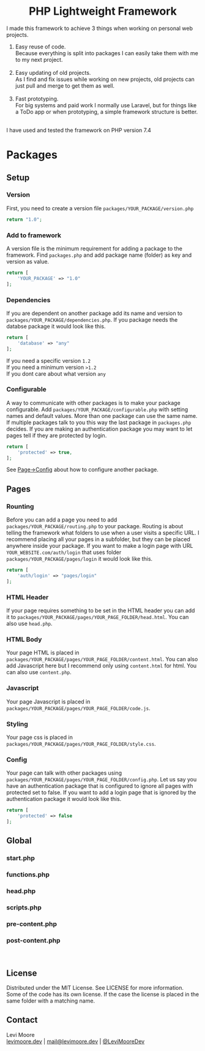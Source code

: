 <p align="center">
	<h1 align="center"> PHP Lightweight Framework</h1>
</p>

I made this framework to achieve 3 things when working on personal web projects.
1. Easy reuse of code.<br>
Because everything is split into packages I can easily take them with me to my next project.<br><br>
2. Easy updating of old projects.<br>
As I find and fix issues while working on new projects, old projects can just pull and merge to get them as well.<br><br>
3. Fast prototyping.<br>
For big systems and paid work I normally use Laravel, but for things like a ToDo app or when prototyping, a simple framework structure is better.<br><br>

I have used and tested the framework on PHP version 7.4

# Packages
## Setup
### Version
First, you need to create a version file `packages/YOUR_PACKAGE/version.php`
```php
return "1.0";
```
### Add to framework
A version file is the minimum requirement for adding a package to the framework.
Find `packages.php` and add package name (folder) as key and version as value.
```php
return [
    'YOUR_PACKAGE' => "1.0"
];
```

### Dependencies
If you are dependent on another package add its name and version to `packages/YOUR_PACKAGE/dependencies.php`. If you package needs the databse package it would look like this.
```php
return [
    'database' => "any"
];
```
If you need a specific version `1.2`<br>
If you need a minimum version `>1.2`<br>
If you dont care about what version `any`<br>

### Configurable
A way to communicate with other packages is to make your package configurable. Add `packages/YOUR_PACKAGE/configurable.php` with setting names and default values. More than one package can use the same name. If multiple packages talk to you this way the last package in `packages.php` decides. If you are making an authentication package you may want to let pages tell if they are protected by login.
```php
return [
    'protected' => true,
];
```
See [Page->Config](#config) about how to configure another package.
<br>

## Pages
### Rounting
Before you can add a page you need to add `packages/YOUR_PACKAGE/routing.php` to your package. Routing is about telling the framework what folders to use when a user visits a specific URL. I recommend placing all your pages in a subfolder, but they can be placed anywhere inside your package. If you want to make a login page with URL `YOUR_WEBSITE.com/auth/login` that uses folder `packages/YOUR_PACKAGE/pages/login` it would look like this.
```php
return [
    'auth/login' => "pages/login"
];
```

### HTML Header
If your page requires something to be set in the HTML header you can add it to `packages/YOUR_PACKAGE/pages/YOUR_PAGE_FOLDER/head.html`. You can also use `head.php`.

### HTML Body
Your page HTML is placed in `packages/YOUR_PACKAGE/pages/YOUR_PAGE_FOLDER/content.html`. You can also add Javascript here but I recommend only using `content.html` for html. You can also use `content.php`.

### Javascript
Your page Javascript is placed in `packages/YOUR_PACKAGE/pages/YOUR_PAGE_FOLDER/code.js`.

### Styling
Your page css is placed in `packages/YOUR_PACKAGE/pages/YOUR_PAGE_FOLDER/style.css`.

### Config
Your page can talk with other packages using `packages/YOUR_PACKAGE/pages/YOUR_PAGE_FOLDER/config.php`. Let us say you have an authentication package that is configured to ignore all pages with protected set to false. If you want to add a login page that is ignored by the authentication package it would look like this.
```php
return [
    'protected' => false
];
```

## Global
### start.php
### functions.php
### head.php
### scripts.php
### pre-content.php
### post-content.php
<br>

<!-- LICENSE -->
## License
Distributed under the MIT License. See LICENSE for more information.<br>
Some of the code has its own license. If the case the license is placed in the same folder with a matching name.

<!-- CONTACT -->
## Contact
Levi Moore<br>
[levimoore.dev](https://levimoore.dev)  | mail@levimoore.dev | [@LeviMooreDev](https://twitter.com/LeviMooreDev)
